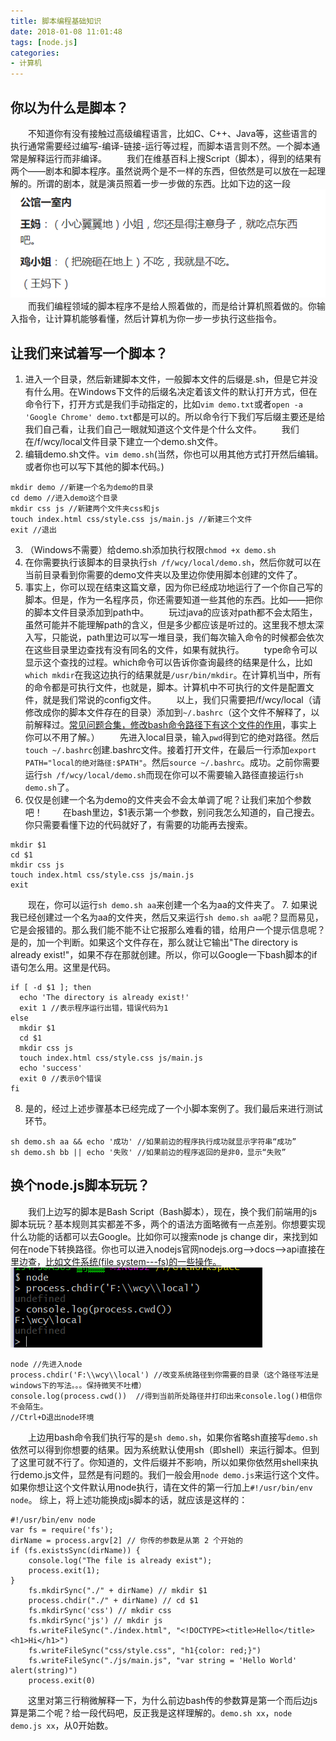```yaml
---
title: 脚本编程基础知识
date: 2018-01-08 11:01:48
tags: [node.js]
categories:
- 计算机
---
```

## 你以为什么是脚本？
&emsp;&emsp;不知道你有没有接触过高级编程语言，比如C、C++、Java等，这些语言的执行通常需要经过编写-编译-链接-运行等过程，而脚本语言则不然。一个脚本通常是解释运行而非编译。
&emsp;&emsp;我们在维基百科上搜Script（脚本），得到的结果有两个——剧本和脚本程序。虽然说两个是不一样的东西，但依然是可以放在一起理解的。所谓的剧本，就是演员照着一步一步做的东西。比如下边的这一段
![](https://raw.githubusercontent.com/wenchuyang/ImagesForMarkdown/856d1eae45643b8a5af8bc9aea027822b53a007a/images/90%600S%40Z14FH3WGF%7D~NURDVQ.png)
&emsp;&emsp;而我们编程领域的脚本程序不是给人照着做的，而是给计算机照着做的。你输入指令，让计算机能够看懂，然后计算机为你一步一步执行这些指令。
## 让我们来试着写一个脚本？
1. 进入一个目录，然后新建脚本文件，一般脚本文件的后缀是.sh，但是它并没有什么用。在Windows下文件的后缀名决定着该文件的默认打开方式，但在命令行下，打开方式是我们手动指定的，比如`vim demo.txt`或者`open -a 'Google Chrome' demo.txt`都是可以的。所以命令行下我们写后缀主要还是给我们自己看，让我们自己一眼就知道这个文件是个什么文件。
&emsp;&emsp;我们在/f/wcy/local文件目录下建立一个demo.sh文件。
2. 编辑demo.sh文件。`vim demo.sh`(当然，你也可以用其他方式打开然后编辑。或者你也可以写下其他的脚本代码。)
```
mkdir demo //新建一个名为demo的目录
cd demo //进入demo这个目录
mkdir css js //新建两个文件夹css和js
touch index.html css/style.css js/main.js //新建三个文件
exit //退出
```
3. （Windows不需要）给demo.sh添加执行权限`chmod +x demo.sh`
4. 在你需要执行该脚本的目录执行`sh /f/wcy/local/demo.sh`，然后你就可以在当前目录看到你需要的demo文件夹以及里边你使用脚本创建的文件了。
5. 事实上，你可以现在结束这篇文章，因为你已经成功地运行了一个你自己写的脚本。但是，作为一名程序员，你还需要知道一些其他的东西。比如——把你的脚本文件目录添加到path中。
&emsp;&emsp;玩过java的应该对path都不会太陌生，虽然可能并不能理解path的含义，但是多少都应该是听过的。这里我不想太深入写，只能说，path里边可以写一堆目录，我们每次输入命令的时候都会依次在这些目录里边查找有没有同名的文件，如果有就执行。
&emsp;&emsp;type命令可以显示这个查找的过程。which命令可以告诉你查询最终的结果是什么，比如`which mkdir`在我这边执行的结果就是`/usr/bin/mkdir`。在计算机当中，所有的命令都是可执行文件，也就是，脚本。计算机中不可执行的文件是配置文件，就是我们常说的config文件。
&emsp;&emsp;以上，我们只需要把/f/wcy/local（请修改成你的脚本文件存在的目录）添加到`~/.bashrc`（这个文件不解释了，以前解释过。[常见问题合集，修改bash命令路径下有这个文件的作用](http://blog.csdn.net/writing_happy/article/details/78686739)，事实上你可以不用了解。）
&emsp;&emsp;先进入local目录，输入`pwd`得到它的绝对路径。然后`touch ~/.bashrc`创建.bashrc文件。接着打开文件，在最后一行添加`export PATH="local的绝对路径:$PATH"`。然后`source ~/.bashrc`。成功。之前你需要运行`sh /f/wcy/local/demo.sh`而现在你可以不需要输入路径直接运行`sh demo.sh`了。
6. 仅仅是创建一个名为demo的文件夹会不会太单调了呢？让我们来加个参数吧！
&emsp;&emsp;在bash里边，$1表示第一个参数，别问我怎么知道的，自己搜去。你只需要看懂下边的代码就好了，有需要的功能再去搜索。
```
mkdir $1
cd $1
mkdir css js
touch index.html css/style.css js/main.js
exit
```
&emsp;&emsp;现在，你可以运行`sh demo.sh aa`来创建一个名为aa的文件夹了。
7. 如果说我已经创建过一个名为aa的文件夹，然后又来运行`sh demo.sh aa`呢？显而易见，它是会报错的。那么我们能不能不让它报那么难看的错，给用户一个提示信息呢？是的，加一个判断。如果这个文件存在，那么就让它输出"The directory is already exist!"，如果不存在那就创建。所以，你可以Google一下bash脚本的if语句怎么用。这里是代码。
```
if [ -d $1 ]; then
  echo 'The directory is already exist!'
  exit 1 //表示程序运行出错，错误代码为1
else
  mkdir $1
  cd $1
  mkdir css js
  touch index.html css/style.css js/main.js
  echo 'success'
  exit 0 //表示0个错误
fi
```
8. 是的，经过上述步骤基本已经完成了一个小脚本案例了。我们最后来进行测试环节。
```
sh demo.sh aa && echo '成功' //如果前边的程序执行成功就显示字符串“成功”
sh demo.sh bb || echo '失败' //如果前边的程序返回的是非0，显示“失败”
```
## 换个node.js脚本玩玩？
&emsp;&emsp;我们上边写的脚本是Bash Script（Bash脚本），现在，换个我们前端用的js脚本玩玩？基本规则其实都差不多，两个的语法方面略微有一点差别。你想要实现什么功能的话都可以去Google。比如你可以搜索node js change dir，来找到如何在node下转换路径。你也可以进入nodejs官网nodejs.org-->docs-->api直接在里边查，[比如文件系统(file system---fs)的一些操作。](https://nodejs.org/api/fs.html#fs_fs_mkdirsync_path_mode)
![](https://raw.githubusercontent.com/wenchuyang/ImagesForMarkdown/5b61dc97261e0b4500a194a722e950116aeef692/images/5ULKJXL4ACL%24YCDQ%24TXKY.png)
```
node //先进入node
process.chdir('F:\\wcy\\local') //改变系统路径到你需要的目录（这个路径写法是windows下的写法。。。保持微笑不吐槽）
console.log(process.cwd())  //得到当前所处路径并打印出来console.log()相信你不会陌生。
//Ctrl+D退出node环境
```
&emsp;&emsp;上边用bash命令我们执行写的是`sh demo.sh`，如果你省略sh直接写`demo.sh`依然可以得到你想要的结果。因为系统默认使用sh（即shell）来运行脚本。但到了这里可就不行了。你知道的，文件后缀并不影响，所以如果你依然用shell来执行demo.js文件，显然是有问题的。我们一般会用`node demo.js`来运行这个文件。如果你想让这个文件默认用node执行，请在文件的第一行加上`#!/usr/bin/env node`。
综上，将上述功能换成js脚本的话，就应该是这样的：
```
#!/usr/bin/env node
var fs = require('fs');
dirName = process.argv[2] // 你传的参数是从第 2 个开始的
if (fs.existsSync(dirName)) {
	console.log("The file is already exist");
	process.exit(1);
}
	fs.mkdirSync("./" + dirName) // mkdir $1
	process.chdir("./" + dirName) // cd $1
	fs.mkdirSync('css') // mkdir css
	fs.mkdirSync('js') // mkdir js
	fs.writeFileSync("./index.html", "<!DOCTYPE><title>Hello</title><h1>Hi</h1>")
	fs.writeFileSync("css/style.css", "h1{color: red;}")
	fs.writeFileSync("./js/main.js", "var string = 'Hello World' alert(string)")
	process.exit(0)
```
&emsp;&emsp;这里对第三行稍微解释一下，为什么前边bash传的参数算是第一个而后边js算是第二个呢？给一段代码吧，反正我是这样理解的。`demo.sh xx`，`node demo.js xx`，从0开始数。